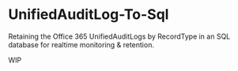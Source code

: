 # UnifiedAuditLog-To-Sql
Retaining the Office 365 UnifiedAuditLogs by RecordType in an SQL database for realtime monitoring &amp; retention. 

WIP
